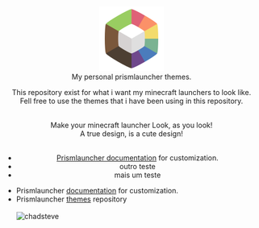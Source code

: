 <p align="center">
  <img src="https://github.com/tiffylikecat/prismlauncherThemes/blob/main/catppuccin/prismlauncherLogo.png" alt="prismlauncherLogo"><br>
  My personal prismlauncher themes.
</p>

<p align="center">
This repository exist for what i want my minecraft launchers to look like.<br> Fell free to use the themes that i have been using in this repository.<br> <br>
</p>

<p align="center">
Make your minecraft launcher Look, as you look!<br>
A true design, is a cute design!<br> <br>
</p>

<div align="center">
  <ul>
    <li><a href="https://prismlauncher.org/wiki/getting-started/change-themes/" target="_blank">Prismlauncher documentation</a> for customization.</li>
    <li>outro teste</li>
    <li>mais um teste</li>
  </ul>
</div>

- Prismlauncher [documentation](https://prismlauncher.org/wiki/getting-started/change-themes/) for customization.
- Prismlauncher [themes](https://github.com/PrismLauncher/Themes/tree/main/themes) repository<br> <br>
![chadsteve](https://media1.tenor.com/m/2iBayblKJlsAAAAC/minecraft-minecraft-memes.gif)
